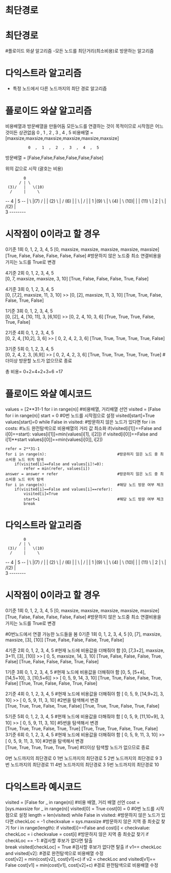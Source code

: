 # 최단경로

# 최단경로
#플로이드 와샬 알고리즘
-모든 노드를 최단거리(최소비용)로 방문하는 알고리즘

# 다익스트라 알고리즘
- 특정 노드에서 다른 노드까지의 최단 경로 알고리즘

# 플로이드 와샬 알고리즘

비용배열과 방문배열을 만들어둠
모든노드를 연결하는 것이 목적이므로 시작점은 어느것이든 상관없음
               0   ,   1   ,   2   ,   3   ,   4   ,   5
비용배열 = [maxsize,maxsize,maxsize,maxsize,maxsize,maxsize]

              0  ,  1  ,  2  ,  3  ,  4  ,  5
방문배열 = [False,False,False,False,False,False]

위의 값으로 시작
(괄호는 비용)

            0
          / | \
     (3)/   |   \(10)
      /     |     \ 
  -- 4      |      5 --
  |   \     |(7)  /    |
  | (2) \   |    / (6) | 
  |      \  |   /      |
  |          1         |(9)
   \        |   \ (4)  | 
     \  (10)|    |     |
 (11)  \    |    2     |
         \  |  /(2)    |  
             3  --------

# 시작점이 0이라고 할 경우

0기준   1회  0,          1,       2,       3,       4,       5 
            [0,    maxsize, maxsize, maxsize, maxsize, maxsize]
            [True,   False,   False,   False,   False,   False] #방문하지 않은 노드중 최소 연결비용을 가지는 노드를 True로 변경

4기준   2회  0,        1,       2,       3,    4,     5                                       
            [0,        7, maxsize, maxsize,    3,    10]
            [True, False,   False,   False, True, False]

4기준   3회  0,        1,       2,       3,    4,     5                                     
            [0,    [7,2], maxsize,      11,    3,    10]  >>  [0,     [2], maxsize,      11,    3,    10]
                                                              [True, True,   False,   False, True, False]       

1기준   3회  0,      1,       2,          3,    4,      5                                     
            [0,    [2],       4,   [10, 11],    3,  [6,10]]  >>  [0,       2,    4,    10,    3,     6]
                                                                 [True, True, True, False, True, False]      
                                                                  
2기준   4회  0,   1,   2,    3,   4,   5                                     
            [0,   2,   4,  [10,2],  3,   6]  >>  [   0,   2,    4,    2,     3,     6]
                                                 [True, True, True, True, True, False]      

3기준   5회  0,   1,   2,   3,   4,     5                                     
            [0,   2,   4,   2,   3,  [6,9]]  >>  [   0,   2,    4,    2,     3,    6]
                                                 [True, True, True, True, True, True]       #더이상 방문할 노드가 없으므로 종료

총 비용= 0+2+4+2+3+6 =17

# 플로이드 와샬 예시코드
values = [2**31-1 for i in range(n)]                #비용배열, 거리배열 선언
visited = [False for i in range(n)]
start = 0                                           #0번 노드를 시작점으로 설정
visited[start]=True
values[start]=0
while False in visited:                             #방문하지 않은 노드가 있다면
    for i in costs:                                 #노드 완전탐색으로 비용배열의 거리 값 최소화
        if(visited[i[1]]==False and i[0]==start):
            values[i[1]]=min(values[i[1], i[2]])
        if visited[i[0]]==False and i[1]**start
            values[i[0]]==min(values[i[0]], i[2])

    refer = 2**31-1
    for i in range(n):                               #방문하지 않은 노드 중 최소비용 노드 위치 탐색 
        if(visited[i]==False and values[i]!=0):      
            refer = min(refer, values[i])            
    answer = answer + refer                          #방문하지 않은 노드 중 최소비용 노드 위치 탐색
    for i in range(n):                               #해당 노드 방문 여부 체크
        if(visited[i]==False and values[i]==refer):  
            visited[i]=True                          
            start=1                                  #해당 노드 방문 여부 체크 
            break


# 다익스트라 알고리즘

            0
          / | \
     (3)/   |   \(10)
      /     |     \ 
  -- 4      |      5 --
  |   \     |(7)  /    |
  | (2) \   |    / (6) | 
  |      \  |   /      |
  |          1         |(9)
   \        |   \ (4)  | 
     \  (10)|    |     |
 (11)  \    |    2     |
         \  |  /(2)    |  
             3  --------



# 시작점이 0이라고 할 경우

0기준   1회  0,          1,       2,       3,       4,       5 
            [0,    maxsize, maxsize, maxsize, maxsize, maxsize]
            [True,   False,   False,   False,   False,   False] #방문하지 않은 노드중 최소 연결비용을 가지는 노드를 True로 변경

#0번노드에서 연결 가능한 노드들을 봄
0기준   1회  0,          1,       2,       3,      4,       5 
            [0,        [7], maxsize, maxsize,    [3],    [10]]
            [True,   False,   False,   False,   True,   False] 

4기준   2회  0,          1,       2,       3,      4,       5 
            #현재 노드에 비용값을 더해줘야 함
            [0,    [7,3+2], maxsize,    3+11,    [3],    [10]]   >>  [   0,     5, maxsize,    14,    3,    10]
            [True,   False,   False,   False,   True,   False]       [True, False,   False, False, True, False] 

1기준   3회  0,          1,       2,       3,      4,       5 
            #현재 노드에 비용값을 더해줘야 함
            [0,       5,  [5+4],  [14,5+10],     3,   [10,5+6]]   >>  [   0,    5,     9,    14,    3,    10]
            [True, True,  False,      False,  True,      False]       [True, True, False, False, True, False]            

2기준   4회     0,     1,     2,           3,    4,     5 
            #현재 노드에 비용값을 더해줘야 함
             [   0,    5,     9,    [14,9+2],    3,    10]   >>  [   0,    5,     9,    11,    3,    10]
            #2번을 탐색해서 변경  
             [True, True,  True,       False, True, False]       [True, True, True, False, True, False]            

5기준   5회  0,          1,       2,       3,      4,       5 
            #현재 노드에 비용값을 더해줘야 함
             [   0,    5,     9,   [11,10+9],    3,    10]   >>  [   0,    5,     9,    11,    3,    10]
            #5번을 탐색해서 변경  
             [True, True,  True,       False, True,  True]       [True, True, True, False, True, False]                       
3기준   6회  0,          1,       2,       3,      4,       5 
            #현재 노드에 비용값을 더해줘야 함
             [   0,    5,     9,   11,    3,    10]   >>  [   0,    5,     9,    11,    3,    10]
            #3번을 탐색해서 변경  
             [True, True,  True,  True, True,  True]   #더이상 탐색할 노드가 없으므로 종료 

0번 노드까지의 최단경로 0
1번 노드까지의 최단경로 5
2번 노드까지의 최단경로 9
3번 노드까지의 최단경로 11
4번 노드까지의 최단경로 3
5번 노드까지의 최단경로 10


# 다익스트라 예시코드
visited = [False for _ in range(n)]                    #비용 배열, 거리 배열 선언
cost = [sys.maxsize for _ in range(n)]
visited[0] = True
cost[0] = 0                                            #0번 노드를 시작점으로 설정
length = len(visited)
while False in visited:                                #방문하지 않은 노드가 있다면
    checkLoc = -1
    checkvalue = sys.maxsize                           #방문하지 않은 지역 중 최솟값 찾기
    for i in range(length):
        if visited[i]==False and cost[i] < checkvalue:
            checkLoc = i
            checkvalue = cost[i]                       #방문하지 않은 지역 중 최솟값 찾기
    if checkLoc == -1:                                 #검사할 후보가 없다면 탈출         
        break
    visited[checkLoc] = True                           #검사할 후보가 없다면 탈출
    if v1== checkLoc and visited[v2]:                  #경로 완전탐색으로 비용배열 수정  
        cost[v2] = min(cost[v2], cost[v1]+c)
    if v2 = checkLoc and visited[v1]== False
        cost[v1] = min(cost[v1], cost[v2]+c)           #경로 완전탐색으로 비용배열 수정

